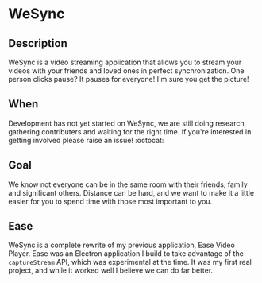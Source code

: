 # WeSync

## Description

WeSync is a video streaming application that allows you to stream your videos with your friends and loved ones in perfect synchronization. One person clicks pause? It pauses for everyone! I'm sure you get the picture!

## When

Development has not yet started on WeSync, we are still doing research, gathering contributers and waiting for the right time. If you're interested in getting involved please raise an issue! :octocat:

## Goal

We know not everyone can be in the same room with their friends, family and significant others. Distance can be hard, and we want to make it a little easier for you to spend time with those most important to you. 

## Ease

WeSync is a complete rewrite of my previous application, Ease Video Player. Ease was an Electron application I build to take advantage of the `captureStream` API, which was experimental at the time. It was my first real project, and while it worked well I believe we can do far better.
